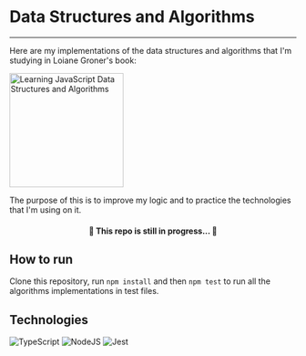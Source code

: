 # Data Structures and Algorithms
---

Here are my implementations of the data structures and algorithms that I'm studying in Loiane Groner's book:

<a href="https://www.amazon.com/Learning-JavaScript-Data-Structures-Algorithms/dp/1788623878">
<img alt="Learning JavaScript Data Structures and Algorithms" src="https://images-na.ssl-images-amazon.com/images/I/41oSXp3VztL._SX404_BO1,204,203,200_.jpg" height="200px"/>
</a> 

The purpose of this is to improve my logic and to practice the technologies that I'm using on it.


<h4 align="center"> 
	🚧  This repo is still in progress...  🚧
</h4>

How to run
---
Clone this repository, run `npm install` and then `npm test` to run all the algorithms implementations in test files.

Technologies
---
<img alt="TypeScript" src="https://img.shields.io/badge/typescript%20-%23007ACC.svg?&style=for-the-badge&logo=typescript&logoColor=white"/> <img alt="NodeJS" src="https://img.shields.io/badge/node.js%20-%2343853D.svg?&style=for-the-badge&logo=node.js&logoColor=white"/> <img alt="Jest" src="https://img.shields.io/badge/-jest-%23C21325?&style=for-the-badge&logo=jest&logoColor=white"/>
